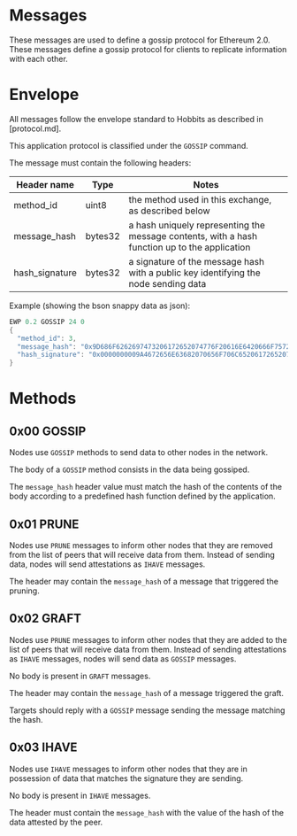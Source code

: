 # Messages
These messages are used to define a gossip protocol for Ethereum 2.0. These messages define a gossip protocol for clients to replicate information with each other.

# Envelope
All messages follow the envelope standard to Hobbits as described in [protocol.md].

This application protocol is classified under the `GOSSIP` command.

The message must contain the following headers:

| Header name | Type | Notes |
|-------------|------|-------|
| method_id   | uint8| the method used in this exchange, as described below |
| message_hash | bytes32 | a hash uniquely representing the message contents, with a hash function up to the application |
| hash_signature | bytes32 | a signature of the message hash with a public key identifying the node sending data |

Example (showing the bson snappy data as json):

```java
EWP 0.2 GOSSIP 24 0
{
  "method_id": 3,
  "message_hash": "0x9D686F6262697473206172652074776F20616E6420666F75722066656574",
  "hash_signature": "0x0000000009A4672656E63682070656F706C6520617265207468652062657374"
}
```

# Methods

## 0x00 GOSSIP

Nodes use `GOSSIP` methods to send data to other nodes in the network.

The body of a `GOSSIP` method consists in the data being gossiped.

The `message_hash` header value must match the hash of the contents of the body according to a predefined hash function defined by the application.

## 0x01 PRUNE

Nodes use `PRUNE` messages to inform other nodes that they are removed from the list of peers that will receive data from them.
Instead of sending data, nodes will send attestations as `IHAVE` messages.

The header may contain the `message_hash` of a message that triggered the pruning.

## 0x02 GRAFT

Nodes use `PRUNE` messages to inform other nodes that they are added to the list of peers that will receive data from them.
Instead of sending attestations as `IHAVE` messages, nodes will send data as `GOSSIP` messages.

No body is present in `GRAFT` messages.

The header may contain the `message_hash` of a message triggered the graft.

Targets should reply with a `GOSSIP` message sending the message matching the hash.

## 0x03 IHAVE

Nodes use `IHAVE` messages to inform other nodes that they are in possession of data that matches the signature they are sending.

No body is present in `IHAVE` messages.

The header must contain the `message_hash` with the value of the hash of the data attested by the peer.
